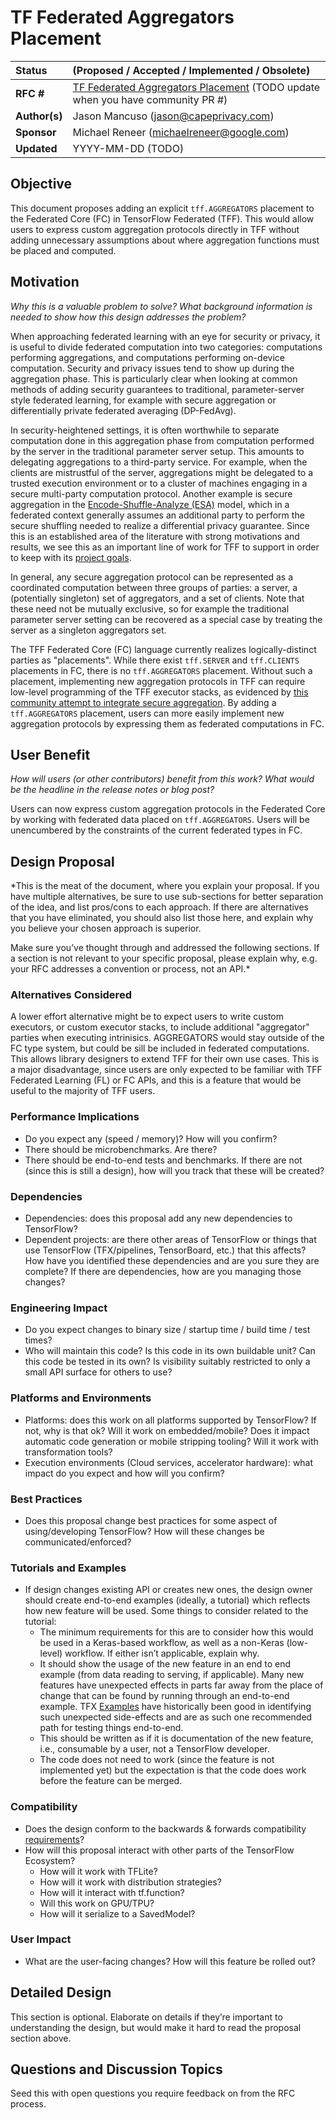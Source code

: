 # TF Federated Aggregators Placement

| Status        | (Proposed / Accepted / Implemented / Obsolete)       |
:-------------- |:---------------------------------------------------- |
| **RFC #**     | [TF Federated Aggregators Placement](https://github.com/tensorflow/community/pull/NNN) (TODO update when you have community PR #)|
| **Author(s)** | Jason Mancuso (jason@capeprivacy.com)                |
| **Sponsor**   | Michael Reneer (michaelreneer@google.com)            |
| **Updated**   | YYYY-MM-DD  (TODO)                                   |

## Objective

This document proposes adding an explicit `tff.AGGREGATORS` placement to the
Federated Core (FC) in TensorFlow Federated (TFF). This would allow users to express
custom aggregation protocols directly in TFF without adding unnecessary
assumptions about where aggregation functions must be placed and computed.

## Motivation

*Why this is a valuable problem to solve? What background information is needed
to show how this design addresses the problem?*

When approaching federated learning with an eye for security or privacy, it is
useful to divide federated computation into two categories: computations performing
aggregations, and computations performing on-device computation.  Security and
privacy issues tend to show up during the aggregation phase. This is particularly
clear when looking at common methods of adding security guarantees to traditional,
parameter-server style federated learning, for example with secure aggregation or
differentially private federated averaging (DP-FedAvg).

In security-heightened settings, it is often worthwhile to separate computation
done in this aggregation phase from computation performed by the server in the
traditional parameter server setup. This amounts to delegating aggregations to a
third-party service. For example, when the clients are mistrustful of the server,
aggregations might be delegated to a trusted execution environment or to  a cluster
of machines engaging in a secure multi-party computation protocol. Another example
is secure aggregation in the
[Encode-Shuffle-Analyze (ESA)](https://arxiv.org/abs/1710.00901)
model, which in a federated context generally assumes an additional
party to perform the secure shuffling needed to realize a differential privacy
guarantee. Since this is an established area of the literature with strong
motivations and results, we see this as an important line of work for TFF to
support in order to keep with its
[project goals](https://github.com/tensorflow/federated#tensorflow-federated).

In general, any secure aggregation protocol can be represented as a coordinated
computation between three groups of parties: a server, a (potentially singleton)
set of aggregators, and a set of clients. Note that these need not be mutually
exclusive, so for example the traditional parameter server setting can be recovered
as a special case by treating the server as a singleton aggregators set.

The TFF Federated Core (FC) language currently realizes logically-distinct parties
as "placements". While there exist `tff.SERVER` and `tff.CLIENTS` placements in FC,
there is no `tff.AGGREGATORS` placement. Without such a placement, implementing new
aggregation protocols in TFF can require low-level programming of the TFF executor
stacks, as evidenced by
[this community attempt to integrate secure aggregation](https://github.com/tf-encrypted/rfcs/blob/master/20190924-tensorflow-federated/integration-strategies.md).
By adding a `tff.AGGREGATORS` placement, users can more easily implement new
aggregation protocols by expressing them as federated computations in FC.

## User Benefit

*How will users (or other contributors) benefit from this work? What would be the
headline in the release notes or blog post?*

Users can now express custom aggregation protocols in the Federated Core by working
with federated data placed on `tff.AGGREGATORS`. Users will be unencumbered by the
constraints of the current federated types in FC.

## Design Proposal

*This is the meat of the document, where you explain your proposal. If you have
multiple alternatives, be sure to use sub-sections for better separation of the
idea, and list pros/cons to each approach. If there are alternatives that you
have eliminated, you should also list those here, and explain why you believe
your chosen approach is superior.

Make sure you’ve thought through and addressed the following sections. If a section is not relevant to your specific proposal, please explain why, e.g. your RFC addresses a convention or process, not an API.*


### Alternatives Considered
A lower effort alternative might be to expect users to write custom executors, or custom executor stacks, to include additional "aggregator" parties when executing intrinisics. AGGREGATORS would stay outside of the FC type system, but could be sill be included in federated computations. This allows library designers to extend TFF for their own use cases. This is a major disadvantage, since users are only expected to be familiar with TFF Federated Learning (FL) or FC APIs, and this is a feature that would be useful to the majority of TFF users.

### Performance Implications
* Do you expect any (speed / memory)? How will you confirm?
* There should be microbenchmarks. Are there?
* There should be end-to-end tests and benchmarks. If there are not (since this is still a design), how will you track that these will be created?

### Dependencies
* Dependencies: does this proposal add any new dependencies to TensorFlow?
* Dependent projects: are there other areas of TensorFlow or things that use TensorFlow (TFX/pipelines, TensorBoard, etc.) that this affects? How have you identified these dependencies and are you sure they are complete? If there are dependencies, how are you managing those changes?

### Engineering Impact
* Do you expect changes to binary size / startup time / build time / test times?
* Who will maintain this code? Is this code in its own buildable unit? Can this code be tested in its own? Is visibility suitably restricted to only a small API surface for others to use?

### Platforms and Environments
* Platforms: does this work on all platforms supported by TensorFlow? If not, why is that ok? Will it work on embedded/mobile? Does it impact automatic code generation or mobile stripping tooling? Will it work with transformation tools?
* Execution environments (Cloud services, accelerator hardware): what impact do you expect and how will you confirm?

### Best Practices
* Does this proposal change best practices for some aspect of using/developing TensorFlow? How will these changes be communicated/enforced?

### Tutorials and Examples
* If design changes existing API or creates new ones, the design owner should create end-to-end examples (ideally, a tutorial) which reflects how new feature will be used. Some things to consider related to the tutorial:
    - The minimum requirements for this are to consider how this would be used in a Keras-based workflow, as well as a non-Keras (low-level) workflow. If either isn’t applicable, explain why.
    - It should show the usage of the new feature in an end to end example (from data reading to serving, if applicable). Many new features have unexpected effects in parts far away from the place of change that can be found by running through an end-to-end example. TFX [Examples](https://github.com/tensorflow/tfx/tree/master/tfx/examples) have historically been good in identifying such unexpected side-effects and are as such one recommended path for testing things end-to-end.
    - This should be written as if it is documentation of the new feature, i.e., consumable by a user, not a TensorFlow developer. 
    - The code does not need to work (since the feature is not implemented yet) but the expectation is that the code does work before the feature can be merged. 

### Compatibility
* Does the design conform to the backwards & forwards compatibility [requirements](https://www.tensorflow.org/programmers_guide/version_compat)?
* How will this proposal interact with other parts of the TensorFlow Ecosystem?
    - How will it work with TFLite?
    - How will it work with distribution strategies?
    - How will it interact with tf.function?
    - Will this work on GPU/TPU?
    - How will it serialize to a SavedModel?

### User Impact
* What are the user-facing changes? How will this feature be rolled out?

## Detailed Design

This section is optional. Elaborate on details if they’re important to
understanding the design, but would make it hard to read the proposal section
above.

## Questions and Discussion Topics

Seed this with open questions you require feedback on from the RFC process.
